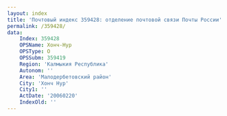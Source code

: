 ```yaml
---
layout: index
title: 'Почтовый индекс 359428: отделение почтовой связи Почты России'
permalink: /359428/
data:
    Index: 359428
    OPSName: Хонч-Нур
    OPSType: О
    OPSSubm: 359419
    Region: 'Калмыкия Республика'
    Autonom: ''
    Area: 'Малодербетовский район'
    City: 'Хонч Нур'
    City1: ''
    ActDate: '20060220'
    IndexOld: ''
---
```

